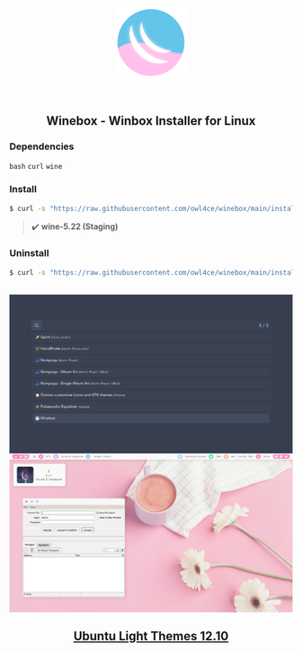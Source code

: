 <p align="center"><a name="top" href="#winebox---winbox-installer-for-linux"><img width="25%" src="./.winebox/winebox.png"></a></p>

<br>

<h2 align="center">Winebox - Winbox Installer for Linux</h2>

### Dependencies <img alt="" align="right" src="https://badges.pufler.dev/visits/owl4ce/winebox?style=flat-square&label=&color=fa74b2&logo=GitHub&logoColor=white&labelColor=373e4d"/>
`bash` `curl` `wine`

### Install
```bash
$ curl -s "https://raw.githubusercontent.com/owl4ce/winebox/main/install.sh" | bash
```

> :heavy_check_mark: **wine-5.22 (Staging)**

### Uninstall
```bash
$ curl -s "https://raw.githubusercontent.com/owl4ce/winebox/main/install.sh" | bash -s -- -u
```

<br>

<img src="./screenshots/apps-launcher.png" align="center"/>

<img src="./screenshots/screenshot.png" align="center"/>

## <a href="https://www.deviantart.com/aerilius/art/Ubuntu-Light-Themes-12-10-327631977"><p align="center">Ubuntu Light Themes 12.10</p></a>
